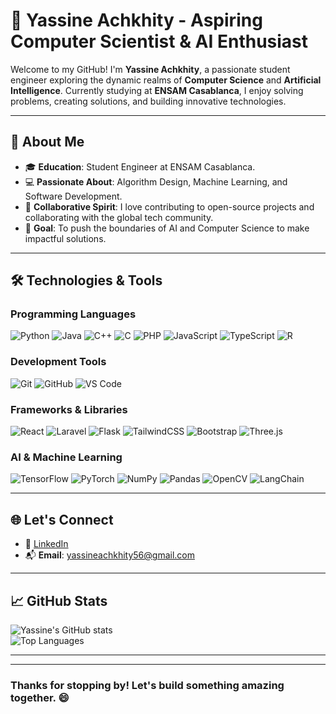 # 🌟 Yassine Achkhity - Aspiring Computer Scientist & AI Enthusiast

Welcome to my GitHub! I'm **Yassine Achkhity**, a passionate student engineer exploring the dynamic realms of **Computer Science** and **Artificial Intelligence**. Currently studying at **ENSAM Casablanca**, I enjoy solving problems, creating solutions, and building innovative technologies.

---

## 🚀 About Me

- 🎓 **Education**: Student Engineer at ENSAM Casablanca.
- 💻 **Passionate About**: Algorithm Design, Machine Learning, and Software Development.
- 🤝 **Collaborative Spirit**: I love contributing to open-source projects and collaborating with the global tech community.
- 🎯 **Goal**: To push the boundaries of AI and Computer Science to make impactful solutions.

---

## 🛠️ Technologies & Tools

### Programming Languages

![Python](https://img.shields.io/badge/Python-3776AB?style=for-the-badge&logo=python&logoColor=white) ![Java](https://img.shields.io/badge/Java-007396?style=for-the-badge&logo=java&logoColor=white) ![C++](https://img.shields.io/badge/C++-00599C?style=for-the-badge&logo=c%2B%2B&logoColor=white) ![C](https://img.shields.io/badge/C-A8B9CC?style=for-the-badge&logo=c&logoColor=white) ![PHP](https://img.shields.io/badge/PHP-777BB4?style=for-the-badge&logo=php&logoColor=white) ![JavaScript](https://img.shields.io/badge/JavaScript-F7DF1E?style=for-the-badge&logo=javascript&logoColor=black) ![TypeScript](https://img.shields.io/badge/TypeScript-3178C6?style=for-the-badge&logo=typescript&logoColor=white) ![R](https://img.shields.io/badge/R-276DC3?style=for-the-badge&logo=r&logoColor=white)

### Development Tools

![Git](https://img.shields.io/badge/Git-F05032?style=for-the-badge&logo=git&logoColor=white) ![GitHub](https://img.shields.io/badge/GitHub-181717?style=for-the-badge&logo=github&logoColor=white) ![VS Code](https://img.shields.io/badge/VS_Code-007ACC?style=for-the-badge&logo=visual-studio-code&logoColor=white)

### Frameworks & Libraries

![React](https://img.shields.io/badge/React-61DAFB?style=for-the-badge&logo=react&logoColor=black) ![Laravel](https://img.shields.io/badge/Laravel-FF2D20?style=for-the-badge&logo=laravel&logoColor=white) ![Flask](https://img.shields.io/badge/Flask-000000?style=for-the-badge&logo=flask&logoColor=white) ![TailwindCSS](https://img.shields.io/badge/TailwindCSS-06B6D4?style=for-the-badge&logo=tailwindcss&logoColor=white) ![Bootstrap](https://img.shields.io/badge/Bootstrap-7952B3?style=for-the-badge&logo=bootstrap&logoColor=white) ![Three.js](https://img.shields.io/badge/Three.js-000000?style=for-the-badge&logo=three.js&logoColor=white) 
### AI & Machine Learning

![TensorFlow](https://img.shields.io/badge/TensorFlow-FF6F00?style=for-the-badge&logo=tensorflow&logoColor=white) ![PyTorch](https://img.shields.io/badge/PyTorch-EE4C2C?style=for-the-badge&logo=pytorch&logoColor=white) ![NumPy](https://img.shields.io/badge/NumPy-013243?style=for-the-badge&logo=numpy&logoColor=white) ![Pandas](https://img.shields.io/badge/Pandas-150458?style=for-the-badge&logo=pandas&logoColor=white)  ![OpenCV](https://img.shields.io/badge/OpenCV-5C3EE8?style=for-the-badge&logo=opencv&logoColor=white) ![LangChain](https://img.shields.io/badge/LangChain-2D3E50?style=for-the-badge&logoColor=white)


---

## 🌐 Let's Connect

- 💼 [LinkedIn](https://www.linkedin.com/in/yassine-achkhity)
- 📬 **Email**: [yassineachkhity56@gmail.com](mailto:yassine.achkhity@gmail.com)

---

## 📈 GitHub Stats

![Yassine's GitHub stats](https://github-readme-stats.vercel.app/api?username=yassineachkhity&show_icons=true&theme=radical)  
![Top Languages](https://github-readme-stats.vercel.app/api/top-langs/?username=yassineachkhity&layout=compact&theme=radical)

---
<!--
## 🌟 Featured Projects

### 🔍 **[Project Name 1](https://github.com/link-to-project)**
🚀 Brief description of the project. Tech Stack: `Python`, `TensorFlow`, `Flask`

### 🛠️ **[Project Name 2](https://github.com/link-to-project)**
💡 Brief description of the project. Tech Stack: `Java`, `Spring Boot`

### 🤖 **[Project Name 3](https://github.com/link-to-project)**
🔬 Brief description of the project. Tech Stack: `C++`, `OpenCV`
-->
---

### Thanks for stopping by! Let's build something amazing together. 😄

